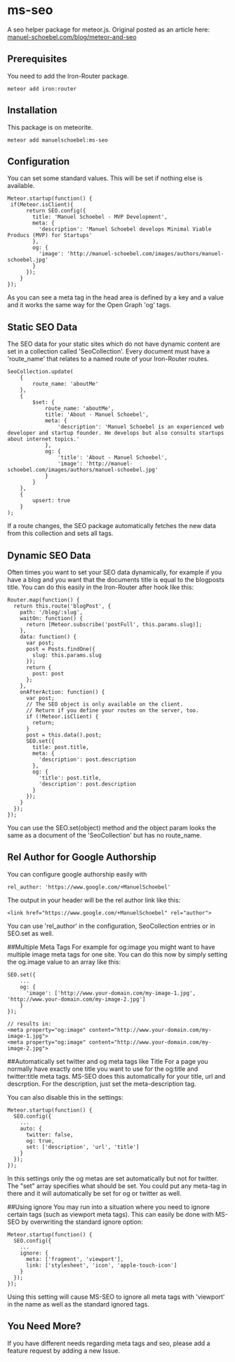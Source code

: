 ms-seo
======

A seo helper package for meteor.js. Original posted as an article here: [manuel-schoebel.com/blog/meteor-and-seo](http://www.manuel-schoebel.com/blog/meteor-and-seo "Meteor.js and SEO")

Prerequisites
----
You need to add the Iron-Router package.

    meteor add iron:router


Installation
----
This package is on meteorite.

    meteor add manuelschoebel:ms-seo

Configuration
----
You can set some standard values. This will be set if nothing else is available.

    Meteor.startup(function() {
     if(Meteor.isClient){
          return SEO.config({
            title: 'Manuel Schoebel - MVP Development',
            meta: {
              'description': 'Manuel Schoebel develops Minimal Viable Producs (MVP) for Startups'
            },
            og: {
              'image': 'http://manuel-schoebel.com/images/authors/manuel-schoebel.jpg' 
            }
          });
        }
    });
    
As you can see a meta tag in the head area is defined by a key and a value and it works the same way for the Open Graph 'og' tags.

Static SEO Data
----
The SEO data for your static sites which do not have dynamic content are set in a collection called 'SeoCollection'. Every document must have a 'route_name' that relates to a named route of your Iron-Router routes.

    SeoCollection.update(
        {
            route_name: 'aboutMe'
        },
        {
            $set: {
                route_name: 'aboutMe',
                title: 'About - Manuel Schoebel',
                meta: {
                    'description': 'Manuel Schoebel is an experienced web developer and startup founder. He develops but also consults startups about internet topics.'
                },
                og: {
                    'title': 'About - Manuel Schoebel',
                    'image': 'http://manuel-schoebel.com/images/authors/manuel-schoebel.jpg'
                }
            }
        },
        {
            upsert: true
        }
    );

If a route changes, the SEO package automatically fetches the new data from this collection and sets all tags.

Dynamic SEO Data
----
Often times you want to set your SEO data dynamically, for example if you have a blog and you want that the documents title is equal to the blogposts title. You can do this easily in the Iron-Router after hook like this:

    Router.map(function() {
      return this.route('blogPost', {
        path: '/blog/:slug',
        waitOn: function() {
          return [Meteor.subscribe('postFull', this.params.slug)];
        },
        data: function() {
          var post;
          post = Posts.findOne({
            slug: this.params.slug
          });
          return {
            post: post
          };
        },
        onAfterAction: function() {
          var post;
          // The SEO object is only available on the client.
          // Return if you define your routes on the server, too.
          if (!Meteor.isClient) {
            return;
          }
          post = this.data().post;
          SEO.set({
            title: post.title,
            meta: {
              'description': post.description
            },
            og: {
              'title': post.title,
              'description': post.description
            }
          });
        }
      });
    });

You can use the SEO.set(object) method and the object param looks the same as a document of the 'SeoCollection' but has no route_name.

Rel Author for Google Authorship
----
You can configure google authorship easily with

    rel_author: 'https://www.google.com/+ManuelSchoebel'

The output in your header will be the rel author link like this:

    <link href="https://www.google.com/+ManuelSchoebel" rel="author">

You can use 'rel_author' in the configuration, SeoCollection entries or in SEO.set as well.

##Multiple Meta Tags
For example for og:image you might want to have multiple image meta tags for one site. You can do this now by simply setting the og.image value to an array like this:

    SEO.set({
        ...
        og: {
          'image': ['http://www.your-domain.com/my-image-1.jpg', 'http://www.your-domain.com/my-image-2.jpg']
        }
    });

    // results in:
    <meta property="og:image" content="http://www.your-domain.com/my-image-1.jpg">
    <meta property="og:image" content="http://www.your-domain.com/my-image-2.jpg">

##Automatically set twitter and og meta tags like Title
For a page you normally have exactly one title you want to use for the og:title and twitter:title meta tags. MS-SEO does this automatically for your title, url and descrption. For the description, just set the meta-description tag.

You can also disable this in the settings:

    Meteor.startup(function() {
      SEO.config({
        ...
        auto: {
          twitter: false,
          og: true,
          set: ['description', 'url', 'title']
        }
      });
    });

In this settings only the og metas are set automatically but not for twitter. The "set" array specifies what should be set. You could put any meta-tag in there and it will automatically be set for og or twitter as well.

##Using ignore
You may run into a situation where you need to ignore certain tags (such as viewport meta tags). This can easily be done with MS-SEO by overwriting the standard ignore option:

    Meteor.startup(function() {
      SEO.config({
        ...
        ignore: {
          meta: ['fragment', 'viewport'],
          link: ['stylesheet', 'icon', 'apple-touch-icon']
        }
      });
    });

Using this setting will cause MS-SEO to ignore all meta tags with 'viewport' in the name as well as the standard ignored tags.

You Need More?
----
If you have different needs regarding meta tags and seo, please add a feature request by adding a new Issue.

